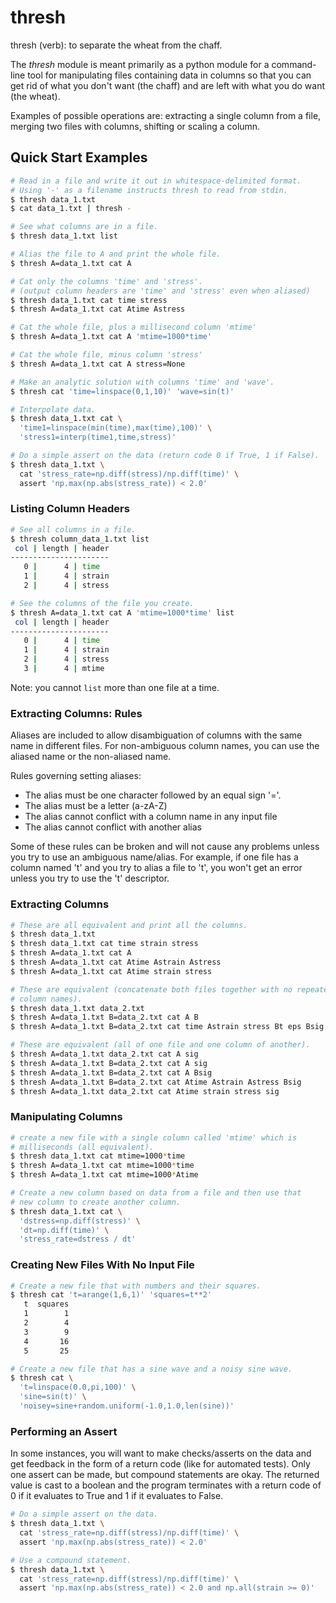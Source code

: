 # thresh

thresh (verb): to separate the wheat from the chaff.

The _thresh_ module is meant primarily as a python module for a
command-line tool for manipulating files containing data in columns so
that you can get rid of what you don't want (the chaff) and are left
with what you do want (the wheat).

Examples of possible operations are: extracting a single column from a
file, merging two files with columns, shifting or scaling a column.


## Quick Start Examples

```bash
# Read in a file and write it out in whitespace-delimited format.
# Using '-' as a filename instructs thresh to read from stdin.
$ thresh data_1.txt
$ cat data_1.txt | thresh -
```

```bash
# See what columns are in a file.
$ thresh data_1.txt list
```

```bash
# Alias the file to A and print the whole file.
$ thresh A=data_1.txt cat A

# Cat only the columns 'time' and 'stress'.
# (output column headers are 'time' and 'stress' even when aliased)
$ thresh data_1.txt cat time stress
$ thresh A=data_1.txt cat Atime Astress

# Cat the whole file, plus a millisecond column 'mtime'
$ thresh A=data_1.txt cat A 'mtime=1000*time'

# Cat the whole file, minus column 'stress'
$ thresh A=data_1.txt cat A stress=None
```

```bash
# Make an analytic solution with columns 'time' and 'wave'.
$ thresh cat 'time=linspace(0,1,10)' 'wave=sin(t)'
```

```bash
# Interpolate data.
$ thresh data_1.txt cat \
  'time1=linspace(min(time),max(time),100)' \
  'stress1=interp(time1,time,stress)'
```

```bash
# Do a simple assert on the data (return code 0 if True, 1 if False).
$ thresh data_1.txt \
  cat 'stress_rate=np.diff(stress)/np.diff(time)' \
  assert 'np.max(np.abs(stress_rate)) < 2.0'
```


### Listing Column Headers

```bash
# See all columns in a file.
$ thresh column_data_1.txt list
 col | length | header
----------------------
   0 |      4 | time
   1 |      4 | strain
   2 |      4 | stress
```

```bash
# See the columns of the file you create.
$ thresh A=data_1.txt cat A 'mtime=1000*time' list
 col | length | header
----------------------
   0 |      4 | time
   1 |      4 | strain
   2 |      4 | stress
   3 |      4 | mtime
```

Note: you cannot `list` more than one file at a time.


### Extracting Columns: Rules

Aliases are included to allow disambiguation of columns with the same
name in different files. For non-ambiguous column names, you can use
the aliased name or the non-aliased name.

Rules governing setting aliases:
* The alias must be one character followed by an equal sign '='.
* The alias must be a letter (a-zA-Z)
* The alias cannot conflict with a column name in any input file
* The alias cannot conflict with another alias

Some of these rules can be broken and will not cause any problems
unless you try to use an ambiguous name/alias. For example, if one
file has a column named 't' and you try to alias a file to 't', you
won't get an error unless you try to use the 't' descriptor.


### Extracting Columns

```bash
# These are all equivalent and print all the columns.
$ thresh data_1.txt
$ thresh data_1.txt cat time strain stress
$ thresh A=data_1.txt cat A
$ thresh A=data_1.txt cat Atime Astrain Astress
$ thresh A=data_1.txt cat Atime strain stress

# These are equivalent (concatenate both files together with no repeated
# column names).
$ thresh data_1.txt data_2.txt
$ thresh A=data_1.txt B=data_2.txt cat A B
$ thresh A=data_1.txt B=data_2.txt cat time Astrain stress Bt eps Bsig

# These are equivalent (all of one file and one column of another).
$ thresh A=data_1.txt data_2.txt cat A sig
$ thresh A=data_1.txt B=data_2.txt cat A sig
$ thresh A=data_1.txt B=data_2.txt cat A Bsig
$ thresh A=data_1.txt B=data_2.txt cat Atime Astrain Astress Bsig
$ thresh A=data_1.txt data_2.txt cat Atime strain stress sig
```


### Manipulating Columns
```bash
# create a new file with a single column called 'mtime' which is
# milliseconds (all equivalent).
$ thresh data_1.txt cat mtime=1000*time
$ thresh A=data_1.txt cat mtime=1000*time
$ thresh A=data_1.txt cat mtime=1000*Atime

# Create a new column based on data from a file and then use that
# new column to create another column.
$ thresh data_1.txt cat \
  'dstress=np.diff(stress)' \
  'dt=np.diff(time)' \
  'stress_rate=dstress / dt'
```


### Creating New Files With No Input File
```bash
# Create a new file that with numbers and their squares.
$ thresh cat 't=arange(1,6,1)' 'squares=t**2'
   t  squares
   1        1
   2        4
   3        9
   4       16
   5       25
```

```bash
# Create a new file that has a sine wave and a noisy sine wave.
$ thresh cat \
  't=linspace(0.0,pi,100)' \
  'sine=sin(t)' \
  'noisey=sine+random.uniform(-1.0,1.0,len(sine))'
```


### Performing an Assert

In some instances, you will want to make checks/asserts on the data and
get feedback in the form of a return code (like for automated tests).
Only one assert can be made, but compound statements are okay. The
returned value is cast to a boolean and the program terminates with a
return code of 0 if it evaluates to True and 1 if it evaluates to False.

```bash
# Do a simple assert on the data.
$ thresh data_1.txt \
  cat 'stress_rate=np.diff(stress)/np.diff(time)' \
  assert 'np.max(np.abs(stress_rate)) < 2.0'

# Use a compound statement.
$ thresh data_1.txt \
  cat 'stress_rate=np.diff(stress)/np.diff(time)' \
  assert 'np.max(np.abs(stress_rate)) < 2.0 and np.all(strain >= 0)'
```
